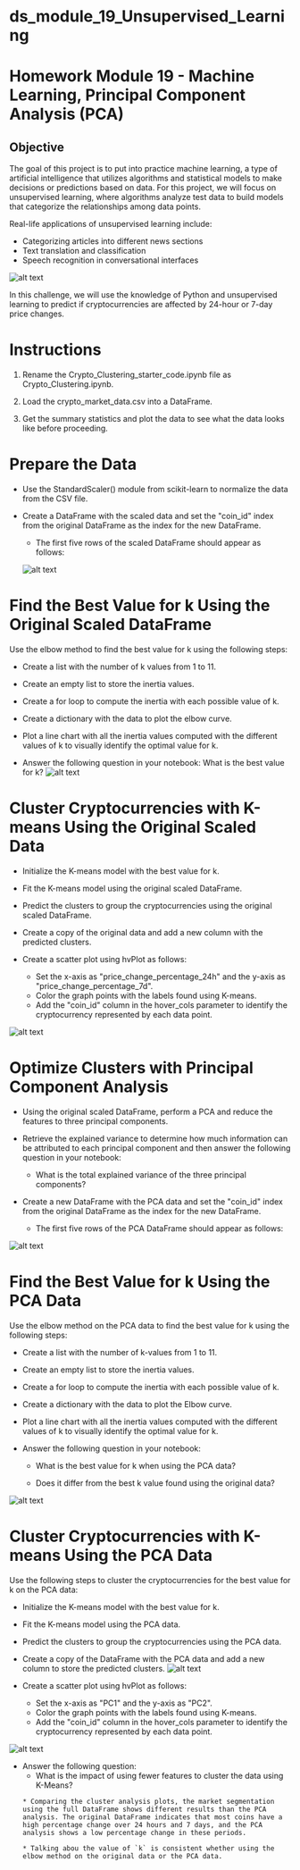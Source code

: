 # ds_module_19_Unsupervised_Learning
Homework Module 19 - Machine Learning, Principal Component Analysis (PCA)
=========
Objective
----
The goal of this project is to put into practice machine learning, a type of artificial intelligence that utilizes algorithms and statistical models to make decisions or predictions based on data. For this project, we will focus on unsupervised learning, where algorithms analyze test data to build models that categorize the relationships among data points.

Real-life applications of unsupervised learning include:
- Categorizing articles into different news sections
- Text translation and classification
- Speech recognition in conversational interfaces

![alt text](./Images/Unsupervised_Learning-.PNG)

In this challenge, we will use the knowledge of Python and unsupervised learning to predict if cryptocurrencies are affected by 24-hour or 7-day price changes.

Instructions
===
1. Rename the Crypto_Clustering_starter_code.ipynb file as Crypto_Clustering.ipynb.

2. Load the crypto_market_data.csv into a DataFrame.

3. Get the summary statistics and plot the data to see what the data looks like before proceeding.

Prepare the Data
===
- Use the StandardScaler() module from scikit-learn to normalize the data from the CSV file.

- Create a DataFrame with the scaled data and set the "coin_id" index from the original DataFrame as the index for the new DataFrame.

    - The first five rows of the scaled DataFrame should appear as follows:

    ![alt text](./Images/DataFrame_table.PNG)

Find the Best Value for k Using the Original Scaled DataFrame
===
Use the elbow method to find the best value for k using the following steps:

- Create a list with the number of k values from 1 to 11.
- Create an empty list to store the inertia values.
- Create a for loop to compute the inertia with each possible value of k.
- Create a dictionary with the data to plot the elbow curve.
- Plot a line chart with all the inertia values computed with the different values of k to visually identify the optimal value for k.

- Answer the following question in your notebook: What is the best value for k?
![alt text](./Images/Elbow_Curve_graph.PNG)

Cluster Cryptocurrencies with K-means Using the Original Scaled Data
===
- Initialize the K-means model with the best value for k.
- Fit the K-means model using the original scaled DataFrame.
- Predict the clusters to group the cryptocurrencies using the original scaled DataFrame.
- Create a copy of the original data and add a new column with the predicted clusters.

- Create a scatter plot using hvPlot as follows:
    - Set the x-axis as "price_change_percentage_24h" and the y-axis as "price_change_percentage_7d".
    - Color the graph points with the labels found using K-means.
    - Add the "coin_id" column in the hover_cols parameter to identify the cryptocurrency represented by each data point.

![alt text](./Images/Cluster_scatter_plot.PNG)

Optimize Clusters with Principal Component Analysis
===
- Using the original scaled DataFrame, perform a PCA and reduce the features to three principal components.

- Retrieve the explained variance to determine how much information can be attributed to each principal component and then answer the following question in your notebook:

    - What is the total explained variance of the three principal components?
- Create a new DataFrame with the PCA data and set the "coin_id" index from the original DataFrame as the index for the new DataFrame.

    - The first five rows of the PCA DataFrame should appear as follows:

![alt text](./Images/PCA_Table.PNG)

Find the Best Value for k Using the PCA Data
===
Use the elbow method on the PCA data to find the best value for k using the following steps:

- Create a list with the number of k-values from 1 to 11.
- Create an empty list to store the inertia values.
- Create a for loop to compute the inertia with each possible value of k.
- Create a dictionary with the data to plot the Elbow curve.
- Plot a line chart with all the inertia values computed with the different values of k to visually identify the optimal value for k.

- Answer the following question in your notebook:

    - What is the best value for k when using the PCA data?

    - Does it differ from the best k value found using the original data?

![alt text](./Images/Elbow_Curve_PCA_graph.PNG)

Cluster Cryptocurrencies with K-means Using the PCA Data
===
Use the following steps to cluster the cryptocurrencies for the best value for k on the PCA data:

- Initialize the K-means model with the best value for k.
- Fit the K-means model using the PCA data.
- Predict the clusters to group the cryptocurrencies using the PCA data.
- Create a copy of the DataFrame with the PCA data and add a new column to store the predicted clusters.
![alt text](./Images/PCA_Clusters_table.PNG)

- Create a scatter plot using hvPlot as follows:
    - Set the x-axis as "PC1" and the y-axis as "PC2".
    - Color the graph points with the labels found using K-means.
    - Add the "coin_id" column in the hover_cols parameter to identify the cryptocurrency represented by each data point.

![alt text](./Images/Cluster_PCA_scatter_plot.PNG)

- Answer the following question:
    - What is the impact of using fewer features to cluster the data using K-Means?
    ```  * **Answer:** 
  * Comparing the cluster analysis plots, the market segmentation using the full DataFrame shows different results than the PCA analysis. The original DataFrame indicates that most coins have a high percentage change over 24 hours and 7 days, and the PCA analysis shows a low percentage change in these periods.
  
  * Talking abou the value of `k` is consistent whether using the elbow method on the original data or the PCA data.